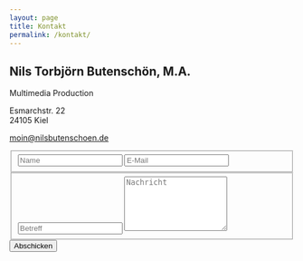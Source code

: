 ```yaml
---
layout: page
title: Kontakt
permalink: /kontakt/
---
```


<section class="contact">
    <div class="row">
        <div class="contact-wrap">
            <div class="info-wrap">
                <h2>Nils Torbjörn Butenschön, M.A.</h2>
                <p>
                    Multimedia Production
                </p>
                <p>
                    Esmarchstr. 22<br />
                    24105 Kiel
                </p>
                <p>
                    <a href="mailto:moin@nilsbutenschoen.de"><i class="fa fa-envelope"></i> moin@nilsbutenschoen.de</a>
                </p>
            </div>
            <div class="form-wrap">
                <form action="//formspree.io/moin@nilsbutenschoen.de" method="POST" class="pure-form ajax-form">
                    <formbody>
                        <fieldset class="pure-group">
                            <input type="text" class="pure-input-1" placeholder="Name" name="name" required>
                            <input type="email" class="pure-input-1" placeholder="E-Mail" name="_replyto" required>
                        </fieldset>
                        <fieldset class="pure-group">
                            <input type="text" class="pure-input-1" placeholder="Betreff" name="_subject">
                            <textarea class="pure-input-1" placeholder="Nachricht" name="message" rows="6" required></textarea>
                        </fieldset>
                        <input type="text" class="pure-input-1" name="_gotcha" style="display:none">
                        <button type="submit" class="pure-button"><i class="fa fa-paper-plane-o"></i> Abschicken</button>
                    </formbody>
                </form>
            </div>
        </div>
    </div>
</section>

